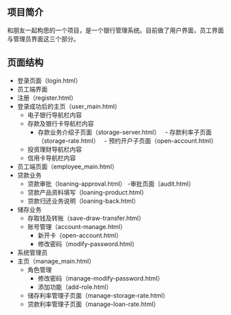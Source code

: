 ## 项目简介
和朋友一起构思的一个项目，是一个银行管理系统。目前做了用户界面，员工界面与管理员界面这三个部分。
## 页面结构
- 登录页面（login.html）
- 员工端界面
 - 注册（register.html）
 - 登录成功后的主页（user_main.html）
    - 电子银行导航栏内容
    - 存款及银行卡导航栏内容
       - 存款业务介绍子页面（storage-server.html）
       - 存款利率子页面（storage-rate.html）
       - 预约开户子页面（open-account.html）
    - 投资理财导航栏内容
    - 信用卡导航栏内容
- 员工端页面（employee_main.html）
 - 贷款业务
    - 贷款审批（loaning-approval.html）
       -审批页面（audit.html）
    - 贷款产品资料填写（loaning-product.html）
    - 贷款归还业务说明（loaning-back.html）
 - 储存业务
    - 存取钱及转账（save-draw-transfer.html）
    - 账号管理（account-manage.html）
       - 新开卡（open-account.html）
       - 修改密码（modify-password.html）
- 系统管理员
 - 主页（manage_main.html）
    - 角色管理
       - 修改密码（manage-modify-password.html）
       - 添加功能（add-role.html）
    - 储存利率管理子页面（manage-storage-rate.html）
    - 贷款利率管理子页面（manage-loan-rate.html）

